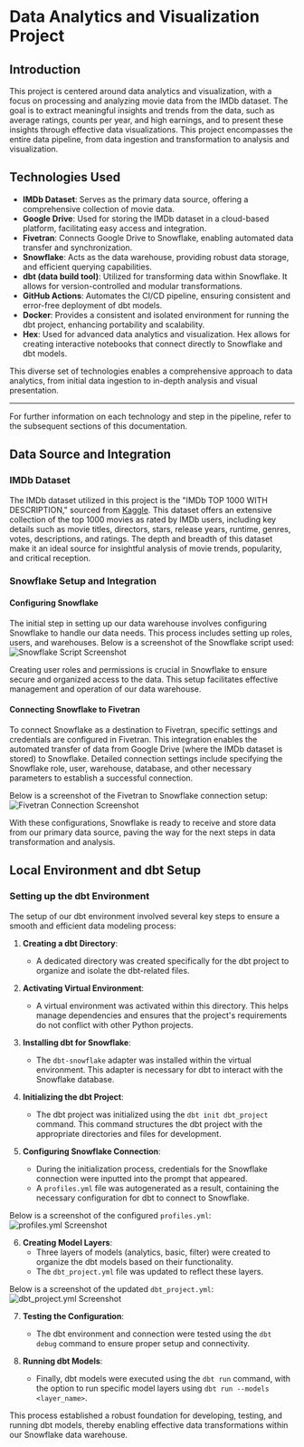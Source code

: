 # Data Analytics and Visualization Project

## Introduction
This project is centered around data analytics and visualization, with a focus on processing and analyzing movie data from the IMDb dataset. The goal is to extract meaningful insights and trends from the data, such as average ratings, counts per year, and high earnings, and to present these insights through effective data visualizations. This project encompasses the entire data pipeline, from data ingestion and transformation to analysis and visualization.

## Technologies Used
- **IMDb Dataset**: Serves as the primary data source, offering a comprehensive collection of movie data.
- **Google Drive**: Used for storing the IMDb dataset in a cloud-based platform, facilitating easy access and integration.
- **Fivetran**: Connects Google Drive to Snowflake, enabling automated data transfer and synchronization.
- **Snowflake**: Acts as the data warehouse, providing robust data storage, and efficient querying capabilities.
- **dbt (data build tool)**: Utilized for transforming data within Snowflake. It allows for version-controlled and modular transformations.
- **GitHub Actions**: Automates the CI/CD pipeline, ensuring consistent and error-free deployment of dbt models.
- **Docker**: Provides a consistent and isolated environment for running the dbt project, enhancing portability and scalability.
- **Hex**: Used for advanced data analytics and visualization. Hex allows for creating interactive notebooks that connect directly to Snowflake and dbt models.

This diverse set of technologies enables a comprehensive approach to data analytics, from initial data ingestion to in-depth analysis and visual presentation.

---

For further information on each technology and step in the pipeline, refer to the subsequent sections of this documentation.

## Data Source and Integration

### IMDb Dataset
The IMDb dataset utilized in this project is the "IMDb TOP 1000 WITH DESCRIPTION," sourced from [Kaggle](https://www.kaggle.com/datasets/akashkotal/imbd-top-1000-with-description/code). This dataset offers an extensive collection of the top 1000 movies as rated by IMDb users, including key details such as movie titles, directors, stars, release years, runtime, genres, votes, descriptions, and ratings. The depth and breadth of this dataset make it an ideal source for insightful analysis of movie trends, popularity, and critical reception.

### Snowflake Setup and Integration

#### Configuring Snowflake
The initial step in setting up our data warehouse involves configuring Snowflake to handle our data needs. This process includes setting up roles, users, and warehouses. Below is a screenshot of the Snowflake script used:
![Snowflake Script Screenshot](https://github.com/TikPapyan/dbt_snowflake_imdb/blob/master/screenshots/snowflake_script.png)

Creating user roles and permissions is crucial in Snowflake to ensure secure and organized access to the data. This setup facilitates effective management and operation of our data warehouse.

#### Connecting Snowflake to Fivetran
To connect Snowflake as a destination to Fivetran, specific settings and credentials are configured in Fivetran. This integration enables the automated transfer of data from Google Drive (where the IMDb dataset is stored) to Snowflake. Detailed connection settings include specifying the Snowflake role, user, warehouse, database, and other necessary parameters to establish a successful connection.

Below is a screenshot of the Fivetran to Snowflake connection setup:
![Fivetran Connection Screenshot](https://github.com/TikPapyan/dbt_snowflake_imdb/blob/master/screenshots/fivetran_connection.png)

With these configurations, Snowflake is ready to receive and store data from our primary data source, paving the way for the next steps in data transformation and analysis.

## Local Environment and dbt Setup

### Setting up the dbt Environment
The setup of our dbt environment involved several key steps to ensure a smooth and efficient data modeling process:

1. **Creating a dbt Directory**:
   - A dedicated directory was created specifically for the dbt project to organize and isolate the dbt-related files.

2. **Activating Virtual Environment**:
   - A virtual environment was activated within this directory. This helps manage dependencies and ensures that the project's requirements do not conflict with other Python projects.

3. **Installing dbt for Snowflake**:
   - The `dbt-snowflake` adapter was installed within the virtual environment. This adapter is necessary for dbt to interact with the Snowflake database.

4. **Initializing the dbt Project**:
   - The dbt project was initialized using the `dbt init dbt_project` command. This command structures the dbt project with the appropriate directories and files for development.

5. **Configuring Snowflake Connection**:
   - During the initialization process, credentials for the Snowflake connection were inputted into the prompt that appeared.
   - A `profiles.yml` file was autogenerated as a result, containing the necessary configuration for dbt to connect to Snowflake.

Below is a screenshot of the configured `profiles.yml`:
   ![profiles.yml Screenshot](https://github.com/TikPapyan/dbt_snowflake_imdb/blob/master/screenshots/profiles.png)

6. **Creating Model Layers**:
   - Three layers of models (analytics, basic, filter) were created to organize the dbt models based on their functionality.
   - The `dbt_project.yml` file was updated to reflect these layers.

Below is a screenshot of the updated `dbt_project.yml`:
   ![dbt_project.yml Screenshot](https://github.com/TikPapyan/dbt_snowflake_imdb/blob/master/screenshots/dbt_project.png)

7. **Testing the Configuration**:
   - The dbt environment and connection were tested using the `dbt debug` command to ensure proper setup and connectivity.

8. **Running dbt Models**:
   - Finally, dbt models were executed using the `dbt run` command, with the option to run specific model layers using `dbt run --models <layer_name>`.

This process established a robust foundation for developing, testing, and running dbt models, thereby enabling effective data transformations within our Snowflake data warehouse.

